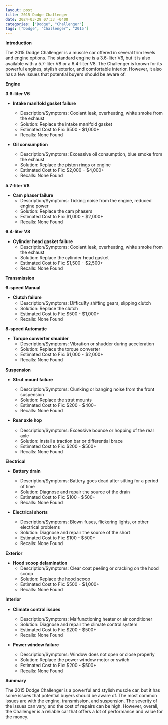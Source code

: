 ```yaml
---
layout: post
title: 2015 Dodge Challenger
date: 2024-03-29 07:33 -0400
categories: ["Dodge", "Challenger"]
tags: ["Dodge", "Challenger", "2015"]
---
```

**Introduction**

The 2015 Dodge Challenger is a muscle car offered in several trim levels and engine options. The standard engine is a 3.6-liter V6, but it is also available with a 5.7-liter V8 or a 6.4-liter V8. The Challenger is known for its powerful engines, stylish exterior, and comfortable interior. However, it also has a few issues that potential buyers should be aware of.

**Engine**

**3.6-liter V6**

* **Intake manifold gasket failure**
    * Description/Symptoms: Coolant leak, overheating, white smoke from the exhaust
    * Solution: Replace the intake manifold gasket
    * Estimated Cost to Fix: $500 - $1,000+
    * Recalls: None Found

* **Oil consumption**
    * Description/Symptoms: Excessive oil consumption, blue smoke from the exhaust
    * Solution: Replace the piston rings or engine
    * Estimated Cost to Fix: $2,000 - $4,000+
    * Recalls: None Found

**5.7-liter V8**

* **Cam phaser failure**
    * Description/Symptoms: Ticking noise from the engine, reduced engine power
    * Solution: Replace the cam phasers
    * Estimated Cost to Fix: $1,000 - $2,000+
    * Recalls: None Found

**6.4-liter V8**

* **Cylinder head gasket failure**
    * Description/Symptoms: Coolant leak, overheating, white smoke from the exhaust
    * Solution: Replace the cylinder head gasket
    * Estimated Cost to Fix: $1,500 - $2,500+
    * Recalls: None Found

**Transmission**

**6-speed Manual**

* **Clutch failure**
    * Description/Symptoms: Difficulty shifting gears, slipping clutch
    * Solution: Replace the clutch
    * Estimated Cost to Fix: $500 - $1,000+
    * Recalls: None Found

**8-speed Automatic**

* **Torque converter shudder**
    * Description/Symptoms: Vibration or shudder during acceleration
    * Solution: Replace the torque converter
    * Estimated Cost to Fix: $1,000 - $2,000+
    * Recalls: None Found

**Suspension**

* **Strut mount failure**
    * Description/Symptoms: Clunking or banging noise from the front suspension
    * Solution: Replace the strut mounts
    * Estimated Cost to Fix: $200 - $400+
    * Recalls: None Found

* **Rear axle hop**
    * Description/Symptoms: Excessive bounce or hopping of the rear axle
    * Solution: Install a traction bar or differential brace
    * Estimated Cost to Fix: $200 - $500+
    * Recalls: None Found

**Electrical**

* **Battery drain**
    * Description/Symptoms: Battery goes dead after sitting for a period of time
    * Solution: Diagnose and repair the source of the drain
    * Estimated Cost to Fix: $100 - $500+
    * Recalls: None Found

* **Electrical shorts**
    * Description/Symptoms: Blown fuses, flickering lights, or other electrical problems
    * Solution: Diagnose and repair the source of the short
    * Estimated Cost to Fix: $100 - $500+
    * Recalls: None Found

**Exterior**

* **Hood scoop delamination**
    * Description/Symptoms: Clear coat peeling or cracking on the hood scoop
    * Solution: Replace the hood scoop
    * Estimated Cost to Fix: $500 - $1,000+
    * Recalls: None Found

**Interior**

* **Climate control issues**
    * Description/Symptoms: Malfunctioning heater or air conditioner
    * Solution: Diagnose and repair the climate control system
    * Estimated Cost to Fix: $200 - $500+
    * Recalls: None Found

* **Power window failure**
    * Description/Symptoms: Window does not open or close properly
    * Solution: Replace the power window motor or switch
    * Estimated Cost to Fix: $200 - $500+
    * Recalls: None Found

**Summary**

The 2015 Dodge Challenger is a powerful and stylish muscle car, but it has some issues that potential buyers should be aware of. The most common issues are with the engine, transmission, and suspension. The severity of the issues can vary, and the cost of repairs can be high. However, overall, the Challenger is a reliable car that offers a lot of performance and value for the money.
